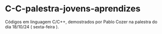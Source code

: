 # C-C-palestra-jovens-aprendizes
Códigos em linguagem C/C++, demostrados por Pablo Cozer na palestra do dia 18/10/24 ( sexta-feira ). 
